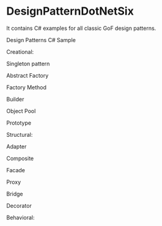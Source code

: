 # DesignPatternDotNetSix
It contains C# examples for all classic GoF design patterns.

Design Patterns C# Sample

Creational:

Singleton pattern

Abstract Factory

Factory Method

Builder

Object Pool

Prototype


Structural:

Adapter

Composite

Facade

Proxy

Bridge

Decorator


Behavioral:
